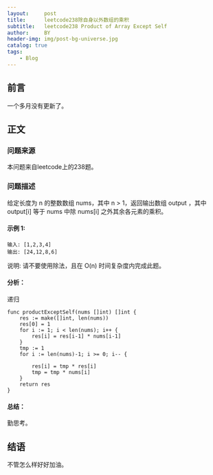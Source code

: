 ```yaml
---
layout:     post
title:      leetcode238除自身以外数组的乘积
subtitle:   leetcode238 Product of Array Except Self
author:     BY
header-img: img/post-bg-universe.jpg
catalog: true
tags:
    - Blog
---
```



## 前言

一个多月没有更新了。

## 正文

### 问题来源

本问题来自leetcode上的238题。  

### 问题描述

给定长度为 n 的整数数组 nums，其中 n > 1，返回输出数组 output ，其中 output[i] 等于 nums 中除 nums[i] 之外其余各元素的乘积。  

#### 示例 1:
```
输入: [1,2,3,4]
输出: [24,12,8,6]
```
说明: 请不要使用除法，且在 O(n) 时间复杂度内完成此题。

#### 分析：
递归
```
func productExceptSelf(nums []int) []int {
    res := make([]int, len(nums))
    res[0] = 1 
    for i := 1; i < len(nums); i++ {
        res[i] = res[i-1] * nums[i-1]
    }
    tmp := 1
    for i := len(nums)-1; i >= 0; i-- {
        
        res[i] = tmp * res[i]
        tmp = tmp * nums[i]
    }
    return res
}
```

#### 总结：
勤思考。  

## 结语
不管怎么样好好加油。
